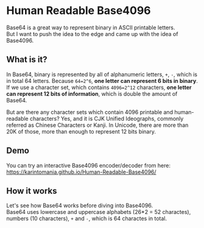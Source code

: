 # Human Readable Base4096

Base64 is a great way to represent binary in ASCII printable letters.  
But I want to push the idea to the edge and came up with the idea of Base4096.

## What is it?
In Base64, binary is represented by all of alphanumeric letters, `+`, `-`, which is in total 64 letters. Because `64=2^6`, **one letter can represent 6 bits in binary**.  
If we use a character set, which contains `4096=2^12` characters, **one letter can represent 12 bits of information**, which is double the amount of Base64.  

But are there any character sets which contain 4096 printable and human-readable characters?
Yes, and it is CJK Unified Ideographs, commonly referred as Chinese Characters or Kanji. In Unicode, there are more than 20K of those, more than enough to represent 12 bits binary.  

## Demo
You can try an interactive Base4096 encoder/decoder from here:
https://karintomania.github.io/Human-Readable-Base4096/

## How it works
Let's see how Base64 works before diving into Base4096.  
Base64 uses lowercase and uppercase alphabets (26*2 = 52 charactes), numbers (10 characters), `+` and `-`, which is 64 charactes in total.


